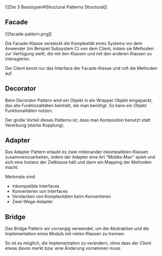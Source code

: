 ![[Die 3 Basistypen#Structural Patterns Structural]]

## Facade
![[facade-pattern.png]]

Die Facade-Klasse versteckt die Komplexität eines Systems vor dem Anwender (im Beispiel Subsystem C) von dem Client, indem sie Methoden zur Verfügung stellt, die mit den Klassen und mit den anderen Klassen zu interagieren.

Der Client kennt nur das Interface der Facade-Klasse und ruft die Methoden auf.

## Decorator
Beim Decorator Pattern wird ein Objekt in ein Wrapper Objekt eingepackt, das alle Funktionalitäten beinhält, die man benötigt. So kann ein Objekt Funktionalitäten nutzen.

Der große Vorteil dieses Patterns ist, dass man Kompositon benutzt statt Vererbung (starke Kopplung).

## Adapter
Das Adapter Pattern erlaubt es zwei miteinander inkompatiblen Klassen zusammenzuarbeiten, indem der Adapter eine Art "Middle-Man" spielt und sich eine Instanz der Zielklasse hält und dann ein Mapping der Methoden macht.

Merkmale sind:
- Inkompatible Interfaces
- Konvertieren von Interfaces
- Verstecken von Komplexitäten beim Konvertieren
- Zwei-Wege-Adapter

## Bridge
Das Bridge Pattern wir vorrangig verwendet, um die Abstraktion und die Implementation eines Moduls mit vielen Klassen zu trennen.

So ist es möglich, die Implementation zu verändern, ohne dass der Client etwas davon merkt bzw. eine Änderung vornehmen muss.